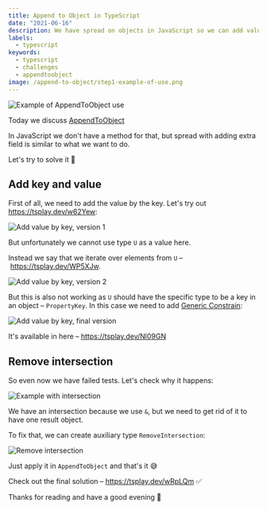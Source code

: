 ```yaml
---
title: Append to Object in TypeScript
date: "2021-06-16"
description: We have spread on objects in JavaScript so we can add value by the specified key, let's find out how to do that in TypeScript.
labels:
  - typescript
keywords:
  - typescript
  - challenges
  - appendtoobject
image: /append-to-object/step1-example-of-use.png
---
```


![Example of AppendToObject use](/append-to-object/step1-example-of-use.png)

Today we discuss [AppendToObject](https://github.com/type-challenges/type-challenges/blob/master/questions/527-medium-append-to-object/README.md)

In JavaScript we don't have a method for that, but spread with adding extra field is similar to what we want to do.

Let's try to solve it 🚀

## Add key and value

First of all, we need to add the value by the key. Let's try out https://tsplay.dev/w62Yew:

![Add value by key, version 1](/append-to-object/step2-add-value-by-key-v1.png)

But unfortunately we cannot use type `U` as a value here.

Instead we say that we iterate over elements from `U` – https://tsplay.dev/WP5XJw.

![Add value by key, version 2](/append-to-object/step2-add-value-by-key-v2.png)

But this is also not working as `U` should have the specific type to be a key in an object – `PropertyKey`. In this case we need to add [Generic Constrain](https://www.typescriptlang.org/docs/handbook/2/generics.html#generic-constraints):

![Add value by key, final version](/append-to-object/step2-add-value-by-key-v3.png)

It's available in here – https://tsplay.dev/Nl09GN

## Remove intersection

So even now we have failed tests. Let's check why it happens:

![Example with intersection](/append-to-object/step3-result-with-intersection.png)

We have an intersection because we use `&`, but we need to get rid of it to have one result object.

To fix that, we can create auxiliary type `RemoveIntersection`:

![Remove intersection](/append-to-object/step4-remove-intersection.png)

Just apply it in `AppendToObject` and that's it 😅

Check out the final solution – https://tsplay.dev/wRpLQm ✅

Thanks for reading and have a good evening 🌆
